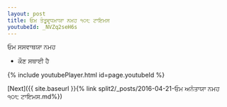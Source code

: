 ```yaml
---
layout: post
title: ਓਮ ਤੰਤੂਵਰ੍ਧਮਾਯਾ ਨਮਹ ੧੦੮ ਟਾਇਮਸ
youtubeId: _NVZq2seH6s
---
```

 
 
 ਓਮ ਸਸਵਾਥਯਾ ਨਮਹ  
 
 -  ਕੌਣ ਸਥਾਈ ਹੈ 
 
  
 
  
 
 
 
 
 
 


{% include youtubePlayer.html id=page.youtubeId %}
 
[Next]({{ site.baseurl }}{% link  split2/_posts/2016-04-21-ਓਮ ਅਨੰਤਾਯਾ ਨਮਹ ੧੦੮ ਟਾਇਮਸ.md%})
 
